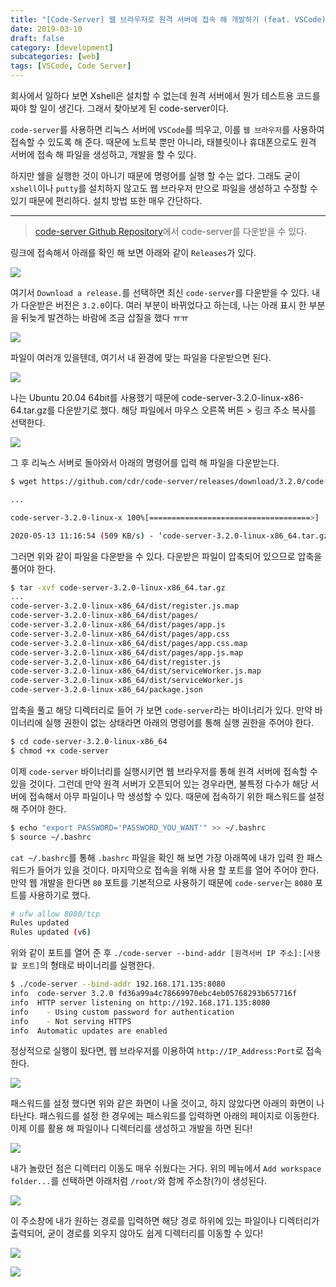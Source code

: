 ```yaml
---
title: "[Code-Server] 웹 브라우저로 원격 서버에 접속 해 개발하기 (feat. VSCode)"
date: 2019-03-10
draft: false
category: [development]
subcategories: [web]
tags: [VSCode, Code Server]
---
```


회사에서 일하다 보면 Xshell은 설치할 수 없는데 원격 서버에서 뭔가 테스트용 코드를 짜야 할 일이 생긴다.
그래서 찾아보게 된 code-server이다.  

<!--more-->

`code-server`를 사용하면 리눅스 서버에 `VSCode`를 띄우고, 이를 `웹 브라우저`를 사용하여 접속할 수 있도록 해 준다.
때문에 노트북 뿐만 아니라, 태블릿이나 휴대폰으로도 원격 서버에 접속 해 파일을 생성하고, 개발을 할 수 있다.

하지만 쉘을 실행한 것이 아니기 때문에 명령어를 실행 할 수는 없다.
그래도 굳이 `xshell`이나 `putty`를 설치하지 않고도 웹 브라우저 만으로 파일을 생성하고 수정할 수 있기 때문에 편리하다.
설치 방법 또한 매우 간단하다.  

---  

> [code-server Github Repository](https://github.com/cdr/code-server)에서 code-server를 다운받을 수 있다.  

링크에 접속해서 아래를 확인 해 보면 아래와 같이 `Releases`가 있다.  

![](/images/development/code-server/code-server_01.png)  

여기서 `Download a release.`를 선택하면 최신 `code-server`를 다운받을 수 있다.
내가 다운받은 버전은 `3.2.0`이다.
여러 부분이 바뀌었다고 하는데, 나는 아래 표시 한 부분을 뒤늦게 발견하는 바람에 조금 삽질을 했다 ㅠㅠ  

![](/images/development/code-server/code-server_02.png)  

파일이 여러개 있을텐데, 여기서 내 환경에 맞는 파일을 다운받으면 된다.  

![](/images/development/code-server/code-server_03.png)  

나는 Ubuntu 20.04 64bit를 사용했기 때문에 code-server-3.2.0-linux-x86-64.tar.gz를 다운받기로 했다.
해당 파일에서 마우스 오른쪽 버튼 > 링크 주소 복사를 선택한다. 

![](/images/development/code-server/code-server_04.png)  

그 후 리눅스 서버로 돌아와서 아래의 명령어를 입력 해 파일을 다운받는다.  

```sh
$ wget https://github.com/cdr/code-server/releases/download/3.2.0/code-server-3.2.0-linux-x86_64.tar.gz

...

code-server-3.2.0-linux-x 100%[====================================>]  66.09M   739KB/s    in 2m 13s  

2020-05-13 11:16:54 (509 KB/s) - ‘code-server-3.2.0-linux-x86_64.tar.gz’ saved [69306138/69306138]
```

그러면 위와 같이 파일을 다운받을 수 있다.
다운받은 파일이 압축되어 있으므로 압축을 풀어야 한다.  

```sh
$ tar -xvf code-server-3.2.0-linux-x86_64.tar.gz
...
code-server-3.2.0-linux-x86_64/dist/register.js.map
code-server-3.2.0-linux-x86_64/dist/pages/
code-server-3.2.0-linux-x86_64/dist/pages/app.js
code-server-3.2.0-linux-x86_64/dist/pages/app.css
code-server-3.2.0-linux-x86_64/dist/pages/app.css.map
code-server-3.2.0-linux-x86_64/dist/pages/app.js.map
code-server-3.2.0-linux-x86_64/dist/register.js
code-server-3.2.0-linux-x86_64/dist/serviceWorker.js.map
code-server-3.2.0-linux-x86_64/dist/serviceWorker.js
code-server-3.2.0-linux-x86_64/package.json
```

압축을 풀고 해당 디렉터리로 들어 가 보면 `code-server`라는 바이너리가 있다.
만약 바이너리에 실행 권한이 없는 상태라면 아래의 명령어를 통해 실행 권한을 주어야 한다.  

```sh
$ cd code-server-3.2.0-linux-x86_64
$ chmod +x code-server
```

이제 `code-server` 바이너리를 실행시키면 웹 브라우저를 통해 원격 서버에 접속할 수 있을 것이다.
그런데 만약 원격 서버가 오픈되어 있는 경우라면, 불특정 다수가 해당 서버에 접속해서 아무 파일이나 막 생성할 수 있다.
때문에 접속하기 위한 패스워드를 설정 해 주어야 한다.

```sh
$ echo "export PASSWORD='PASSWORD_YOU_WANT'" >> ~/.bashrc
$ source ~/.bashrc
```

`cat ~/.bashrc`를 통해 `.bashrc` 파일을 확인 해 보면 가장 아래쪽에 내가 입력 한 패스워드가 들어가 있을 것이다.
마지막으로 접속을 위해 사용 할 포트를 열어 주어야 한다.
만약 웹 개발을 한다면 `80` 포트를 기본적으로 사용하기 때문에 `code-server`는 `8080` 포트를 사용하기로 했다.  

```sh
# ufw allow 8080/tcp
Rules updated
Rules updated (v6)
```

위와 같이 포트를 열어 준 후 `./code-server --bind-addr [원격서버 IP 주소]:[사용할 포트]`의 형태로 바이너리를 실행한다.  

```sh
$ ./code-server --bind-addr 192.168.171.135:8080
info  code-server 3.2.0 fd36a99a4c78669970ebc4eb05768293b657716f
info  HTTP server listening on http://192.168.171.135:8080
info    - Using custom password for authentication
info    - Not serving HTTPS
info  Automatic updates are enabled
```

정상적으로 실행이 됬다면, 웹 브라우저를 이용하여 `http://IP_Address:Port`로 접속한다.  

![](/images/development/code-server/code-server_05.png)  

패스워드를 설정 했다면 위와 같은 화면이 나올 것이고, 하지 않았다면 아래의 화면이 나타난다.
패스워드를 설정 한 경우에는 패스워드를 입력하면 아래의 페이지로 이동한다.
이제 이를 활용 해 파일이나 디렉터리를 생성하고 개발을 하면 된다! 

![](/images/development/code-server/code-server_06.png)  

내가 놀랐던 점은 디렉터리 이동도 매우 쉬웠다는 거다.
위의 메뉴에서 `Add workspace folder...`를 선택하면 아래처럼 `/root/`와 함께 주소창(?)이 생성된다.  

![](/images/development/code-server/code-server_07.png)  

이 주소창에 내가 원하는 경로를 입력하면 해당 경로 하위에 있는 파일이나 디렉터리가 출력되어, 굳이 경로를 외우지 않아도 쉽게 디렉터리를 이동할 수 있다!  

![](/images/development/code-server/code-server_08.png)  

![](/images/development/code-server/code-server_09.png)  
